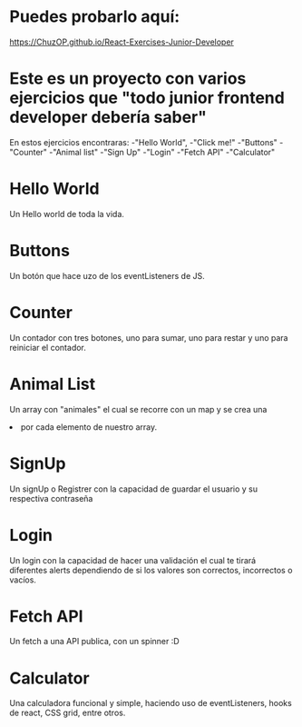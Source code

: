 # Puedes probarlo aquí:
https://ChuzOP.github.io/React-Exercises-Junior-Developer

# Este es un proyecto con varios ejercicios que "todo junior frontend developer debería saber"

En estos ejercicios encontraras:
    -"Hello World", 
    -"Click me!"
    -"Buttons"
    -"Counter"
    -"Animal list"
    -"Sign Up"
    -"Login"
    -"Fetch API"
    -"Calculator"

# Hello World
Un Hello world de toda la vida.

# Buttons
Un botón que hace uzo de los eventListeners de JS.

# Counter
Un contador con tres botones, uno para sumar, uno para restar y uno para reiniciar el contador.

# Animal List
Un array con "animales" el cual se recorre con un map y se crea una <li> por cada elemento de nuestro array.

# SignUp
Un signUp o Registrer con la capacidad de guardar el usuario y su respectiva contraseña

# Login
Un login con la capacidad de hacer una validación el cual te tirará diferentes alerts dependiendo de si los valores
son correctos, incorrectos o vacíos.

# Fetch API
Un fetch a una API publica, con un spinner :D

# Calculator
Una calculadora funcional y simple, haciendo uso de eventListeners, hooks de react, CSS grid, entre otros.
